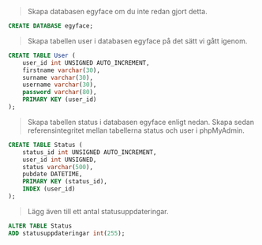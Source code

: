 > Skapa databasen egyface om du inte redan gjort detta.

```sql
CREATE DATABASE egyface;
```

> Skapa tabellen user i databasen egyface på det sätt vi gått igenom.

```sql
CREATE TABLE User (
    user_id int UNSIGNED AUTO_INCREMENT,
    firstname varchar(30),
    surname varchar(30),
    username varchar(30),
    password varchar(80),
    PRIMARY KEY (user_id)
);
```

> Skapa tabellen status i databasen egyface enligt nedan. Skapa sedan referensintegritet mellan tabellerna status och user i phpMyAdmin.

```sql
CREATE TABLE Status (
    status_id int UNSIGNED AUTO_INCREMENT,
    user_id int UNSIGNED,
    status varchar(500),
    pubdate DATETIME,
    PRIMARY KEY (status_id),
    INDEX (user_id)
);
```

> Lägg även till ett antal statusuppdateringar.

```sql
ALTER TABLE Status
ADD statusuppdateringar int(255);
```
